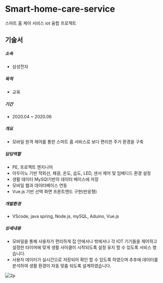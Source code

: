# Smart-home-care-service
스마트 홈 케어 서비스 iot 융합 프로젝트

## 기술서

##### 소속
 - 삼성전자 
##### 목적
 - 교육 
##### 기간
 - 2020.04 ~ 2020.06

##### 개요
 - 모바일 원격 제어를 통한 스마트 홈 서비스로 보다 편리한 주거 환경을 구축
 
##### 담당역할
 - PE, 프로젝트 엔지니어
 - 아두이노 기반 적외선, 채광, 온도, 습도, LED, 센서 제어 및 임베디드 환경 설정
 - 생활 데이터 MySQl기반의 데이터 베이스에 저장
 - 모바일 웹과 데이터베이스 연동
 - Vue.js 기반 선택 화면 프론트엔드 구현(반응형)
 
##### 개발환경
 - VScode, java spring, Node.js, mySQL, Aduino, Vue.js
 
##### 상세내용
 - 모바일을 통해 사용자가 편리하게 집 안에서나 밖에서나 각 IOT 기기들을 제어하고 설정한 타이머에 맞게 생활 사이클이 시작되도록 설정 유지 할 수 있도록 서비스 했습니다.
 - 사용자 데이터가 실시간으로 저장되어 확인 할 수 있도록 하였으며 추후에 데이터를 분석하여 생활 환경이 자동 맞춤 되도록 설계하였습니다.

![2p](https://user-images.githubusercontent.com/17943248/102707998-0f802d80-42e3-11eb-8eef-58125150f61e.png)
